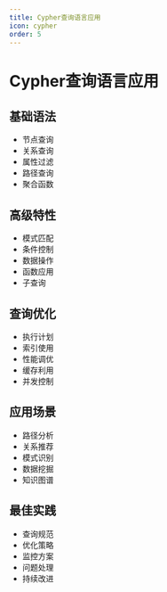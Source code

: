 ```yaml
---
title: Cypher查询语言应用
icon: cypher
order: 5
---
```


# Cypher查询语言应用

## 基础语法
- 节点查询
- 关系查询
- 属性过滤
- 路径查询
- 聚合函数

## 高级特性
- 模式匹配
- 条件控制
- 数据操作
- 函数应用
- 子查询

## 查询优化
- 执行计划
- 索引使用
- 性能调优
- 缓存利用
- 并发控制

## 应用场景
- 路径分析
- 关系推荐
- 模式识别
- 数据挖掘
- 知识图谱

## 最佳实践
- 查询规范
- 优化策略
- 监控方案
- 问题处理
- 持续改进
